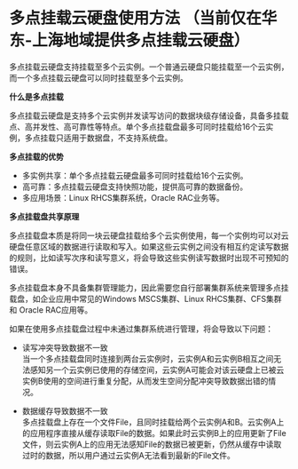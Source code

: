# 多点挂载云硬盘使用方法  （当前仅在华东-上海地域提供多点挂载云硬盘）
多点挂载云硬盘支持挂载至多个云实例。一个普通云硬盘只能挂载至一个云实例，而一个多点挂载云硬盘可以同时挂载至多个云实例。

**什么是多点挂载**

多点挂载云硬盘是支持多个云实例并发读写访问的数据块级存储设备，具备多挂载点、高并发性、高可靠性等特点。单个多点挂载盘最多可同时挂载给16个云实例，多点挂载只适用于数据盘，不支持系统盘。


**多点挂载的优势**

- 多实例共享：单个多点挂载云硬盘最多可同时挂载给16个云实例。
- 高可靠：多点挂载云硬盘支持快照功能，提供高可靠的数据备份。
- 多应用场景：Linux RHCS集群系统，Oracle RAC业务等。

**多点挂载盘共享原理**

多点挂载盘本质是将同一块云硬盘挂载给多个云实例使用，每一个实例均可以对云硬盘任意区域的数据进行读取和写入。如果这些云实例之间没有相互约定读写数据的规则，比如读写次序和读写意义，将会导致这些实例读写数据时出现不可预知的错误。

多点挂载盘本身不具备集群管理能力，因此需要您自行部署集群系统来管理多点挂载盘，如企业应用中常见的Windows MSCS集群、Linux RHCS集群、CFS集群和 Oracle RAC应用等。

如果在使用多点挂载盘过程中未通过集群系统进行管理，将会导致以下问题：


- 读写冲突导致数据不一致<br>
当一个多点挂载盘同时连接到两台云实例时，云实例A和云实例B相互之间无法感知另一个云实例已使用的存储空间，云实例A可能会对该云硬盘上已被云实例B使用的空间进行重复分配，从而发生空间分配冲突导致数据出错的情况。

- 数据缓存导致数据不一致<br>
多点挂载盘上存在一个文件File，且同时挂载给两个云实例A和B。云实例A上的应用程序直接从缓存读取File的数据。如果此时云实例B上的应用更新了File文件，则云实例A上的应用无法感知File的数据已被更新，仍然从缓存中读取过时的数据，所以用户通过云实例A无法看到最新的File文件。



